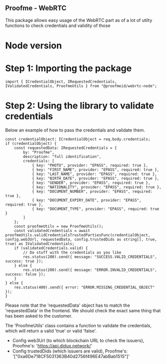 ## Proofme - WebRTC

This package allows easy usage of the WebRTC part as of a lot of utilty functions to check credentials and validity of those

# Node version

# Step 1: Importing the package
```
import { ICredentialObject, IRequestedCredentials, IValidatedCredentials, ProofmeUtils } from "@proofmeid/webrtc-node";
```

# Step 2: Using the library to validate credentials

Below an example of how to pass the credentials and validate them. 
```
const credentialObject: ICredentialObject = req.body.credentials;
if (credentialObject) {
    const requestedData: IRequestedCredentials = {
        by: "Proofme",
        description: "full identification",
        credentials: [
            { key: "PHOTO", provider: "EPASS", required: true },
            { key: "FIRST_NAME", provider: "EPASS", required: true },
            { key: "LAST_NAME", provider: "EPASS", required: true },
            { key: "BIRTH_DATE", provider: "EPASS", required: true },
            { key: "GENDER", provider: "EPASS", required: true },
            { key: "NATIONALITY", provider: "EPASS", required: true },
            { key: "DOCUMENT_NUMBER", provider: "EPASS", required: true },
            { key: "DOCUMENT_EXPIRY_DATE", provider: "EPASS", required: true },
            { key: "DOCUMENT_TYPE", provider: "EPASS", required: true }
        ]
    };
    const proofmeUtils = new ProofmeUtils();
    const validatedCredentials = await proofmeUtils.validCredentialsTrustedPartiesFunc(credentialObject, config.web3Url, requestedData, config.trustedDids as string[], true, true) as IValidatedCredentials;
    if (validatedCredentials.valid) {
        // Do stuff with the credentials as you like
        res.status(200).send({ message: "SUCCESS.VALID_CREDENTIALS", success: true });
    } else {
        res.status(200).send({ message: "ERROR.INVALID_CREDENTIALS", success: false });
    }
} else {
    res.status(400).send({ error: "ERROR.MISSING_CREDENTIAL_OBJECT" });
}
```

Please note that the 'requestedData' object has to match the 'requestedData' in the frontend. We should check the exact same thing that has been asked to the customer. 

The 'ProofmeUtils' class contains a function to validate the credentials, which will return a valid 'true' or valid 'false'.

- Config web3Url (to which blockchain URL to check the issuers), Proofme's: 'https://api.didux.network/'
- Config trustedDids (which issuers are valid), Proofme's: '["0xa6De718CF5031363B40d2756f496E47abBab1515"]'

